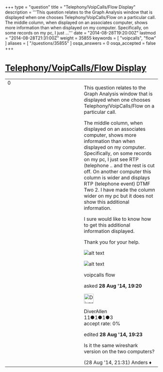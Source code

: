 +++
type = "question"
title = "Telephony/VoipCalls/Flow Display"
description = '''This question relates to the Graph Analysis window that is displayed when one chooses Telephony/VoipCalls/Flow on a particular call. The middle column, when displayed on an associates computer, shows more information than when displayed on my computer. Specifically, on some records on my pc, I just ...'''
date = "2014-08-28T19:20:00Z"
lastmod = "2014-08-28T21:31:00Z"
weight = 35855
keywords = [ "voipcalls", "flow" ]
aliases = [ "/questions/35855" ]
osqa_answers = 0
osqa_accepted = false
+++

<div class="headNormal">

# [Telephony/VoipCalls/Flow Display](/questions/35855/telephonyvoipcallsflow-display)

</div>

<div id="main-body">

<div id="askform">

<table id="question-table" style="width:100%;"><colgroup><col style="width: 50%" /><col style="width: 50%" /></colgroup><tbody><tr class="odd"><td style="width: 30px; vertical-align: top"><div class="vote-buttons"><span id="post-35855-upvote" class="ajax-command post-vote up" rel="nofollow" title="I like this post (click again to cancel)"> </span><div id="post-35855-score" class="post-score" title="current number of votes">0</div><span id="post-35855-downvote" class="ajax-command post-vote down" rel="nofollow" title="I dont like this post (click again to cancel)"> </span> <span id="favorite-mark" class="ajax-command favorite-mark" rel="nofollow" title="mark/unmark this question as favorite (click again to cancel)"> </span><div id="favorite-count" class="favorite-count"></div></div></td><td><div id="item-right"><div class="question-body"><p>This question relates to the Graph Analysis window that is displayed when one chooses Telephony/VoipCalls/Flow on a particular call.</p><p>The middle column, when displayed on an associates computer, shows more information than when displayed on my computer. Specifically, on some records on my pc, I just see RTP (telephone .. and the rest is cut off. On another computer this column is wider and displays RTP (telephone event) DTMF Two 2. I have made the column wider on my pc but it does not show this additional information.</p><p>I sure would like to know how to get this additional information displayed.</p><p>Thank you for your help.</p><p><img src="https://osqa-ask.wireshark.org/upfiles/FlowGraph_1.gif" alt="alt text" /></p><p><img src="https://osqa-ask.wireshark.org/upfiles/FlowGraph2.gif" alt="alt text" /></p></div><div id="question-tags" class="tags-container tags"><span class="post-tag tag-link-voipcalls" rel="tag" title="see questions tagged &#39;voipcalls&#39;">voipcalls</span> <span class="post-tag tag-link-flow" rel="tag" title="see questions tagged &#39;flow&#39;">flow</span></div><div id="question-controls" class="post-controls"></div><div class="post-update-info-container"><div class="post-update-info post-update-info-user"><p>asked <strong>28 Aug '14, 19:20</strong></p><img src="https://secure.gravatar.com/avatar/a40258ab32ba13a839853b1e0ade00ab?s=32&amp;d=identicon&amp;r=g" class="gravatar" width="32" height="32" alt="DiverAllen&#39;s gravatar image" /><p><span>DiverAllen</span><br />
<span class="score" title="11 reputation points">11</span><span title="1 badges"><span class="badge1">●</span><span class="badgecount">1</span></span><span title="1 badges"><span class="silver">●</span><span class="badgecount">1</span></span><span title="3 badges"><span class="bronze">●</span><span class="badgecount">3</span></span><br />
<span class="accept_rate" title="Rate of the user&#39;s accepted answers">accept rate:</span> <span title="DiverAllen has no accepted answers">0%</span></p></img></div><div class="post-update-info post-update-info-edited"><p><span> edited <strong>28 Aug '14, 19:23</strong> </span></p></div></div><div id="comments-container-35855" class="comments-container"><span id="35856"></span><div id="comment-35856" class="comment"><div id="post-35856-score" class="comment-score"></div><div class="comment-text"><p>Is it the same wireshark version on the two computers?</p></div><div id="comment-35856-info" class="comment-info"><span class="comment-age">(28 Aug '14, 21:31)</span> <span class="comment-user userinfo">Anders ♦</span></div></div></div><div id="comment-tools-35855" class="comment-tools"></div><div class="clear"></div><div id="comment-35855-form-container" class="comment-form-container"></div><div class="clear"></div></div></td></tr></tbody></table>

</div>

</div>

